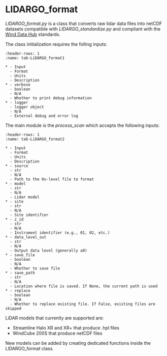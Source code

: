 # LIDARGO_format

*LIDARGO_format.py* is a class that converts raw lidar data files into netCDF datasets compatible with *LIDARGO_standardize.py* and compliant with the [Wind Data Hub](https://a2e.energy.gov/login) standards.

The class initialization requires the folling inputs:
```{list-table} Inputs to LIDARGO_format initialization.
:header-rows: 1
:name: tab-LiDARGO_format1

* - Input
  - Format
  - Units
  - Description
* - verbose
  - boolean   
  - N/A
  - Whether to print debug information
* - logger
  - logger object   
  - N/A
  - External debug and error log

```

The main module is the *process_scan* which accepts the following inputs:

```{list-table} Inputs to *process_scan* in LIDARGO_format.
:header-rows: 1
:name: tab-LiDARGO_format2

* - Input
  - Format
  - Units
  - Description
* - source
  - str   
  - N/A
  - Path to the 0x-level file to format                     
* - model    
  - str  
  - N/A  
  - Lidar model  
* - site    
  - str  
  - N/A
  - Site identifier  
* - z_id    
  - str  
  - N/A
  - Instrument identifier (e.g., 01, 02, etc.)
* - data_level_out
  - str  
  - N/A
  - Output data level (generally a0)    
* - save_file
  - boolean  
  - N/A
  - Whether to save file 
* - save_path
  - str  
  - N/A
  - Location where file is saved. If None, the current path is used
* - replace
  - boolean  
  - N/A
  - Whether to replace existing file. If False, existing files are skipped  

```

LiDAR models that currently are supported are:
* Streamline Halo XR and XR+ that produce .hpl files
* WindCube 200S that produce netCDF files

New models can be added by creating dedicated functions inside the LIDARGO_format class.